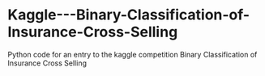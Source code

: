 # Kaggle---Binary-Classification-of-Insurance-Cross-Selling
Python code for an entry to the kaggle competition Binary Classification of Insurance Cross Selling
